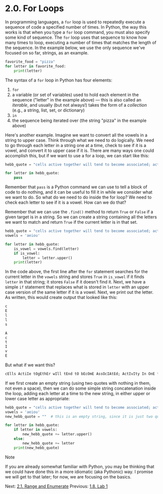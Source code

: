 # 2.0. For Loops

In programming languages, a `for` loop is used to repeatedly execute a sequence of code a specified number of times. In
Python, the way this works is that when you type a `for` loop command, you must also specify some kind of sequence. The
`for` loop uses that sequence to know how many times to loop, executing a number of times that matches the length of the
sequence. In the example below, we use the only sequence we've focused on so far, strings, as an example.

```python
favorite_food = "pizza"
for letter in favorite_food:
	print(letter)
```

The syntax of a `for` loop in Python has four elements:

1. `for`
2. a variable (or set of variables) used to hold each element in the sequence ("letter" in the example above) — this is
   also called an _iterable_, and usually (but not always!) takes the form of a _collection_ (e.g., a string, list, set,
   or dictionary)
3. `in`
4. the sequence being iterated over (the string "pizza" in the example above)

Here's another example. Imagine we want to convert all the vowels in a string to upper case. Think through what we need
to do logically. We need to go through each letter in a string one at a time, check to see if it is a vowel, and convert
it to upper case if it is. There are many ways one could accomplish this, but if we want to use a for a loop, we can
start like this:

```python
hebb_quote = "cells active together will tend to become associated; activity in one facilitates activity in the other."

for letter in hebb_quote:
    pass
```

Remember that `pass` is a Python command we can use to tell a block of code to do nothing, and it can be useful to fill
it in while we consider what we want to do. So what do we need to do inside the for loop? We need to check each letter
to see if it is a vowel. How can we do that?

Remember that we can use the `.find()` method to return `True` or `False` if a given target is in a string. So we can
create a string containing all the letters we want to match and return `True` if the current letter is in that set.

```python
hebb_quote = "cells active together will tend to become associated; activity in one facilitates activity in the other."
vowels = 'aeiou'

for letter in hebb_quote:
    is_vowel = vowels.find(letter)
    if is_vowel:
        letter = letter.upper()
    print(letter)
```

In the code above, the first line after the `for` statement searches for the current letter in the `vowels` string and
stores `True` in `is_vowel` if it finds `letter` in that string; it stores `False` if it doesn't find it. Next, we have
a simple `if` statement that replaces what is stored in `letter` with an upper case version of the same letter if it is
a vowel. Next, we print out the letter. As written, this would create output that looked like this:

```txt
c
E
l
l
s

A
c
t
I
v
E
```

But what if we want this?

```txt
cElls ActiIe tOgEthEr wIll tEnd tO bEcOmE AssOcIAtEd; ActIvIty In OnE fAcIlItAtEs ActIviIy In thE OthEr."
```

If we first create an empty string (using two quotes with nothing in them, not even a space), then we can do some simple
string concatenation inside the loop, adding each letter at a time to the new string, in either upper or lower case
letter as appropriate:

```python
hebb_quote = "cells active together will tend to become associated; activity in one facilitates activity in the other."
vowels = 'aeiou'
new_hebb_quote = ""  # this is an empty string, since it is just two quotes with nothing between them

for letter in hebb_quote:
    if letter in vowels:
        new_hebb_quote += letter.upper()
    else:
        new_hebb_quote += letter
    print(new_hebb_quote)
```

> [!NOTE]
> If you are already somewhat familiar with Python, you may be thinking that we could have done this in a more
> idiomatic (aka Pythonic) way. I promise we will get to that later; for now, we are focusing on the basics.

Next: [2.1. Range and Enumerate](2.1.%20Range%20and%20Enumerate.md)
Previous: [1.8. Lab 1](../CH01/1.8.%20Lab%201.md)
